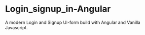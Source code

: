 # Login_signup_in-Angular
A modern Login and Signup UI-form build with Angular and Vanilla Javascript.
